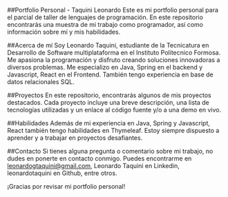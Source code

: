 ##Portfolio Personal - Taquini Leonardo
Este es mi portfolio personal para el parcial de taller de lenguajes de programación. En este repositorio encontrarás una muestra de mi trabajo como programador, así como información sobre mí y mis habilidades.

##Acerca de mí
Soy Leonardo Taquini, estudiante de la Tecnicatura en Desarrollo de Software multiplataforma en el Instituto Politecnico Formosa. Me apasiona la programación y disfruto creando soluciones innovadoras a diversos problemas. Me especializo en Java, Spring en el backend y Javascript, React en el Frontend. También tengo experiencia en base de datos relacionales SQL.

##Proyectos
En este repositorio, encontrarás algunos de mis proyectos destacados. Cada proyecto incluye una breve descripción, una lista de tecnologías utilizadas y un enlace al código fuente y/o a una demo en vivo.

##Habilidades
Además de mi experiencia en Java, Spring y Javascript, React también tengo habilidades en Thymeleaf. Estoy siempre dispuesto a aprender y a trabajar en proyectos desafiantes.

##Contacto
Si tienes alguna pregunta o comentario sobre mi trabajo, no dudes en ponerte en contacto conmigo. Puedes encontrarme en leonardogtaquini@gmail.com, Leonardo Taquini en Linkedin, leonardotaquini en Github, entre otros.

¡Gracias por revisar mi portfolio personal!